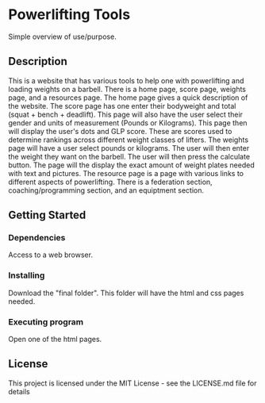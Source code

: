 # Powerlifting Tools

Simple overview of use/purpose.

## Description

This is a website that has various tools to help one with powerlifting and loading weights on a barbell.  There is a home page, score page, weights page, and a resources page.  The home page gives a quick description of the website.  The score page has one enter their bodyweight and total (squat + bench + deadlift).  This page will also have the user select their gender and units of measurement (Pounds or Kilograms).  This page then will display the user's dots and GLP score.  These are scores used to determine rankings across different weight classes of lifters.  The weights page will have a user select pounds or kilograms.  The user will then enter the weight they want on the barbell.  The user will then press the calculate button.  The page will the display the exact amount of weight plates needed with text and pictures.  The resource page is a page with various links to different aspects of powerlifting.  There is a federation section, coaching/programming section, and an equiptment section.

## Getting Started

### Dependencies

Access to a web browser.

### Installing

Download the "final folder".  This folder will have the html and css pages needed.  

### Executing program

Open one of the html pages.

## License

This project is licensed under the MIT License - see the LICENSE.md file for details
